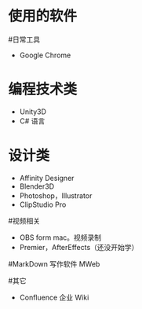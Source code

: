 # 使用的软件


#日常工具
- Google Chrome



# 编程技术类
- Unity3D 
- C# 语言


# 设计类

- Affinity Designer
- Blender3D
- Photoshop，Illustrator
- ClipStudio Pro

#视频相关
- OBS form mac。视频录制
- Premier，AfterEffects（还没开始学）



#MarkDown 写作软件
MWeb




#其它
- Confluence 企业 Wiki

